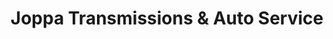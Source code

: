 ---
title: "Joppa Transmissions & Auto Service"
url: /joppa/joppa-transmissions-and-auto-service/
shop: car repair
---